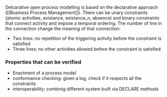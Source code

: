 Delcarative open process modelling is based on the declarative approach ([[Business Process Management]]).
There can be unary constraints (atomic activities, existance, existance_n, absence) and binary constraints that connect activity and impose a temporal ordering. The number of line in the connection change the meaning of that connection:
- Two lines: no repetition of the triggering activity before the constraint is satisfied
- Three lines: no other activities allowed before the constraint is satisfied

### Properties that can be verified

- Enactment of a process model
- conformance checking: given a log, check if it respects all the constraints
- interoperability: combinig different system built via DECLARE methods
